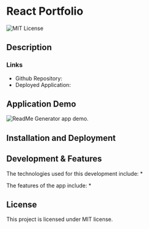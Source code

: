 # React Portfolio
![MIT License](https://img.shields.io/badge/license-MIT-green)


## Description



### Links

* Github Repository: 
* Deployed Application: 

## Application Demo

![ReadMe Generator app demo.](./assets/readme-demo.gif)


## Installation and Deployment



## Development & Features

The technologies used for this development include: 
* 

The features of the app include:
* 


## License

This project is licensed under MIT license.